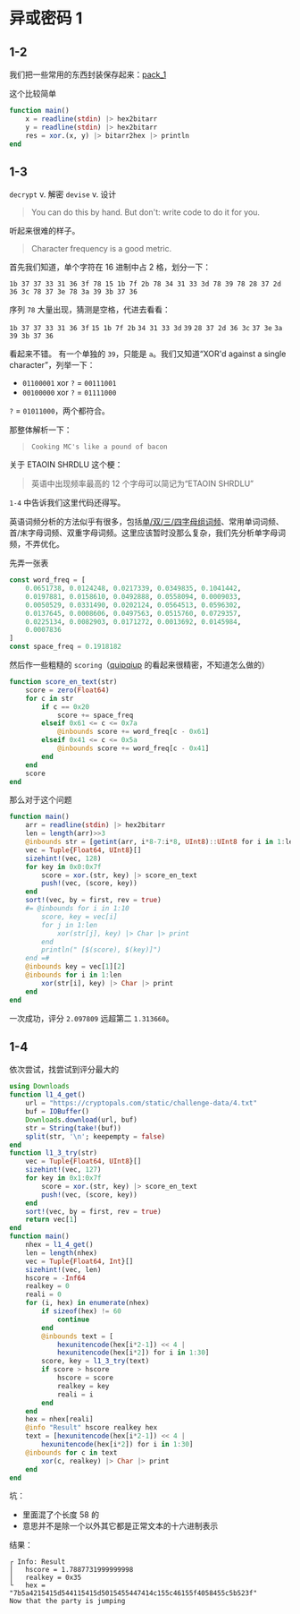 # 异或密码 1
## 1-2
我们把一些常用的东西封装保存起来：[pack_1](pack_1.jl)

这个比较简单
```jl
function main()
	x = readline(stdin) |> hex2bitarr
	y = readline(stdin) |> hex2bitarr
	res = xor.(x, y) |> bitarr2hex |> println
end
```

## 1-3
`decrypt` v. 解密 `devise` v. 设计

> You can do this by hand. But don't: write code to do it for you.

听起来很难的样子。

> Character frequency is a good metric.

首先我们知道，单个字符在 16 进制中占 2 格，划分一下：

`1b 37 37 33 31 36 3f 78 15 1b 7f 2b 78 34 31 33 3d 78 39 78 28 37 2d 36 3c 78 37 3e 78 3a 39 3b 37 36`

序列 `78` 大量出现，猜测是空格，代进去看看：

`1b 37 37 33 31 36 3f`   `15 1b 7f 2b`   `34 31 33 3d`   `39`   `28 37 2d 36 3c`   `37 3e`   `3a 39 3b 37 36`

看起来不错。
有一个单独的 `39`，只能是 `a`。我们又知道“XOR'd against a single character”，列举一下：
* `01100001` xor `?` = `00111001`
* `00100000` xor `?` = `01111000`

`?` = `01011000`，两个都符合。

那整体解析一下：
> `Cooking MC's like a pound of bacon`

关于 ETAOIN SHRDLU 这个梗：
> 英语中出现频率最高的 12 个字母可以简记为“ETAOIN SHRDLU”

`1-4` 中告诉我们这里代码还得写。

英语词频分析的方法似乎有很多，包括[单/双/三/四字母组词频](http://practicalcryptography.com/cryptanalysis/text-characterisation/quadgrams/)、常用单词词频、首/末字母词频、双重字母词频。这里应该暂时没那么复杂，我们先分析单字母词频，不弄优化。

先弄一张表
```jl
const word_freq = [
	0.0651738, 0.0124248, 0.0217339, 0.0349835, 0.1041442,
	0.0197881, 0.0158610, 0.0492888, 0.0558094, 0.0009033,
	0.0050529, 0.0331490, 0.0202124, 0.0564513, 0.0596302,
	0.0137645, 0.0008606, 0.0497563, 0.0515760, 0.0729357,
	0.0225134, 0.0082903, 0.0171272, 0.0013692, 0.0145984,
	0.0007836
]
const space_freq = 0.1918182
```

然后作一些粗糙的 `scoring`（[quipqiup](http://quipqiup.com/) 的看起来很精密，不知道怎么做的）
```jl
function score_en_text(str)
	score = zero(Float64)
	for c in str
		if c == 0x20
			score += space_freq
		elseif 0x61 <= c <= 0x7a
			@inbounds score += word_freq[c - 0x61]
		elseif 0x41 <= c <= 0x5a
			@inbounds score += word_freq[c - 0x41]
		end
	end
	score
end
```

那么对于这个问题
```jl
function main()
	arr = readline(stdin) |> hex2bitarr
	len = length(arr)>>3
	@inbounds str = [getint(arr, i*8-7:i*8, UInt8)::UInt8 for i in 1:len]
	vec = Tuple{Float64, UInt8}[]
	sizehint!(vec, 128)
	for key in 0x0:0x7f
		score = xor.(str, key) |> score_en_text
		push!(vec, (score, key))
	end
	sort!(vec, by = first, rev = true)
	#= @inbounds for i in 1:10
		score, key = vec[i]
		for j in 1:len
			xor(str[j], key) |> Char |> print
		end
		println(" [$(score), $(key)]")
	end =#
	@inbounds key = vec[1][2]
	@inbounds for i in 1:len
		xor(str[i], key) |> Char |> print
	end
end
```

一次成功，评分 `2.097809` 远超第二 `1.313660`。

## 1-4
依次尝试，找尝试到评分最大的
```jl
using Downloads
function l1_4_get()
	url = "https://cryptopals.com/static/challenge-data/4.txt"
	buf = IOBuffer()
	Downloads.download(url, buf)
	str = String(take!(buf))
	split(str, '\n'; keepempty = false)
end
function l1_3_try(str)
	vec = Tuple{Float64, UInt8}[]
	sizehint!(vec, 127)
	for key in 0x1:0x7f
		score = xor.(str, key) |> score_en_text
		push!(vec, (score, key))
	end
	sort!(vec, by = first, rev = true)
	return vec[1]
end
function main()
	nhex = l1_4_get()
	len = length(nhex)
	vec = Tuple{Float64, Int}[]
	sizehint!(vec, len)
	hscore = -Inf64
	realkey = 0
	reali = 0
	for (i, hex) in enumerate(nhex)
		if sizeof(hex) != 60
			continue
		end
		@inbounds text = [
			hexunitencode(hex[i*2-1]) << 4 |
			hexunitencode(hex[i*2]) for i in 1:30]
		score, key = l1_3_try(text)
		if score > hscore
			hscore = score
			realkey = key
			reali = i
		end
	end
	hex = nhex[reali]
	@info "Result" hscore realkey hex
	text = [hexunitencode(hex[i*2-1]) << 4 |
		hexunitencode(hex[i*2]) for i in 1:30]
	@inbounds for c in text
		xor(c, realkey) |> Char |> print
	end
end
```

坑：
* 里面混了个长度 58 的
* 意思并不是除一个以外其它都是正常文本的十六进制表示

结果：
```plain
┌ Info: Result
│   hscore = 1.7887731999999998
│   realkey = 0x35
└   hex = "7b5a4215415d544115415d5015455447414c155c46155f4058455c5b523f"
Now that the party is jumping
```
